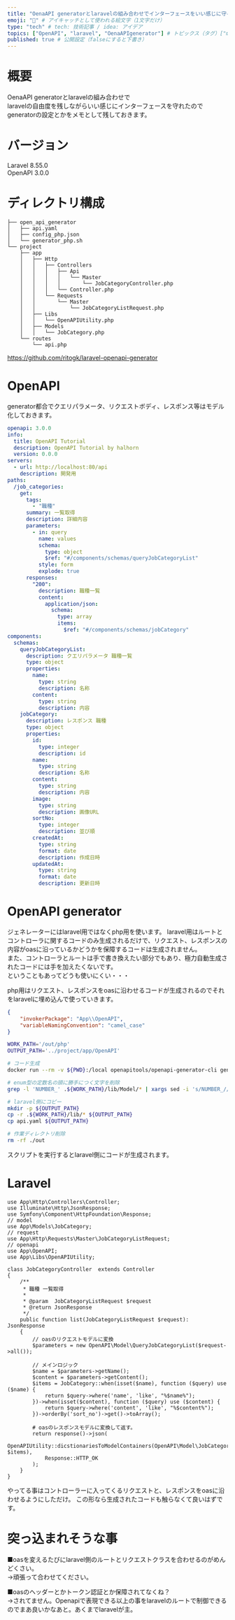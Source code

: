 ```yaml
---
title: "OenaAPI generatorとlaravelの組み合わせでインターフェースをいい感じに守る" # 記事のタイトル
emoji: "👶" # アイキャッチとして使われる絵文字（1文字だけ）
type: "tech" # tech: 技術記事 / idea: アイデア
topics: ["OpenAPI", "laravel", "OenaAPIgenerator"] # トピックス（タグ）["markdown", "rust", "aws"]のように指定する
published: true # 公開設定（falseにすると下書き）
---
```


# 概要
OenaAPI generatorとlaravelの組み合わせで  
laravelの自由度を残しながらいい感じにインターフェースを守れたので  
generatorの設定とかをメモとして残しておきます。  

# バージョン
Laravel 8.55.0  
OpenAPI 3.0.0  

# ディレクトリ構成
```
├── open_api_generator  
│   ├── api.yaml  
│   ├── config_php.json  
│   └── generator_php.sh  
└── project  
    ├── app  
    │   ├── Http  
    │   │   ├── Controllers  
    │   │   │   ├── Api  
    │   │   │   │   └── Master  
    │   │   │   │       └── JobCategoryController.php  
    │   │   │   └── Controller.php  
    │   │   └── Requests  
    │   │       └── Master  
    │   │           └── JobCategoryListRequest.php  
    │   ├── Libs  
    │   │   └── OpenAPIUtility.php  
    │   ├── Models  
    │   │   └── JobCategory.php  
    └── routes  
        └── api.php  
```

https://github.com/ritogk/laravel-openapi-generator


# OpenAPI
generator都合でクエリパラメータ、リクエストボディ、レスポンス等はモデル化しておきます。
```yaml:api.yaml
openapi: 3.0.0
info:
  title: OpenAPI Tutorial
  description: OpenAPI Tutorial by halhorn
  version: 0.0.0
servers:
  - url: http://localhost:80/api
    description: 開発用
paths:
  /job_categories:
    get:
      tags:
        - "職種"
      summary: 一覧取得
      description: 詳細内容
      parameters:
        - in: query
          name: values
          schema:
            type: object
            $ref: "#/components/schemas/queryJobCategoryList"
          style: form
          explode: true
      responses:
        "200":
          description: 職種一覧
          content:
            application/json:
              schema:
                type: array
                items:
                  $ref: "#/components/schemas/jobCategory"
components:
  schemas:
    queryJobCategoryList:
      description: クエリパラメータ 職種一覧
      type: object
      properties:
        name:
          type: string
          description: 名称
        content:
          type: string
          description: 内容
    jobCategory:
      description: レスポンス 職種
      type: object
      properties:
        id:
          type: integer
          description: id
        name:
          type: string
          description: 名称
        content:
          type: string
          description: 内容
        image:
          type: string
          description: 画像URL
        sortNo:
          type: integer
          description: 並び順
        createdAt:
          type: string
          format: date
          description: 作成日時
        updatedAt:
          type: string
          format: date
          description: 更新日時
```

# OpenAPI generator
ジェネレーターにはlaravel用ではなくphp用を使います。
laravel用はルートとコントローラに関するコードのみ生成されるだけで、リクエスト、レスポンスの内容がoasに沿っているかどうかを保障するコードは生成されません。  
また、コントローラとルートは手で書き換えたい部分でもあり、極力自動生成されたコードには手を加えたくないです。  
ということもあってどうも使いにくい・・・  
  
php用はリクエスト、レスポンスをoasに沿わせるコードが生成されるのでそれをlaravelに埋め込んで使っていきます。

```js:config_php.json
{
    "invokerPackage": "App\\OpenAPI",  
    "variableNamingConvention": "camel_case"  
}
```

```bash:php_generator.sh
WORK_PATH='/out/php'
OUTPUT_PATH='../project/app/OpenAPI'

# コード生成
docker run --rm -v ${PWD}:/local openapitools/openapi-generator-cli generate -i /local/api.yaml -g php -o /local${WORK_PATH} -c /local/config_php.json

# enum型の定数名の頭に勝手につく文字を削除
grep -l 'NUMBER_' .${WORK_PATH}/lib/Model/* | xargs sed -i 's/NUMBER_//g'

# laravel側にコピー
mkdir -p ${OUTPUT_PATH}
cp -r .${WORK_PATH}/lib/* ${OUTPUT_PATH}
cp api.yaml ${OUTPUT_PATH}

# 作業ディレクトリ削除
rm -rf ./out
```
スクリプトを実行するとlaravel側にコードが生成されます。

# Laravel
```php:JobCategoryController.php
use App\Http\Controllers\Controller;
use Illuminate\Http\JsonResponse;
use Symfony\Component\HttpFoundation\Response;
// model
use App\Models\JobCategory;
// request
use App\Http\Requests\Master\JobCategoryListRequest;
// openapi
use App\OpenAPI;
use App\Libs\OpenAPIUtility;

class JobCategoryController  extends Controller
{
    /**
     * 職種 一覧取得
     *
     * @param  JobCategoryListRequest $request
     * @return JsonResponse
     */
    public function list(JobCategoryListRequest $request): JsonResponse
    {
        // oasのリクエストモデルに変換
        $parameters = new OpenAPI\Model\QueryJobCategoryList($request->all());

        // メインロジック
        $name = $parameters->getName();
        $content = $parameters->getContent();
        $items = JobCategory::when(isset($name), function ($query) use ($name) {
            return $query->where('name', 'like', "%$name%");
        })->when(isset($content), function ($query) use ($content) {
            return $query->where('content', 'like', "%$content%");
        })->orderBy('sort_no')->get()->toArray();

        # oasのレスポンスモデルに変換して返す。
        return response()->json(
            OpenAPIUtility::dicstionariesToModelContainers(OpenAPI\Model\JobCategory::class, $items),
            Response::HTTP_OK
        );
    }
}
```
やってる事はコントローラーに入ってくるリクエストと、レスポンスをoasに沿わせるようにしただけ。
この形なら生成されたコードも触らなくて良いはずです。  

# 突っ込まれそうな事
■oasを変えるたびにlaravel側のルートとリクエストクラスを合わせるのがめんどくさい。  
→頑張って合わせてください。  
  
■oasのヘッダーとかトークン認証とか保障されてなくね？  
→されてません。Openapiで表現できる以上の事をlaravelのルートで制御できるのでまあ良いかなあと。あくまでlaravelが主。  